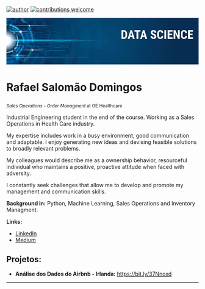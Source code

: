 [![author](https://img.shields.io/badge/author-rafaelsalomao-red.svg)](https://www.linkedin.com/in/rafaelsdomingos/) [![contributions welcome](https://img.shields.io/badge/contributions-welcome-brightgreen.svg?style=flat)](https://github.com/Rafael-Salomao/data_science/issues)

<p align="center">
  <img src="banner.png" >
</p>

# Rafael Salomão Domingos
<sub>*Sales Operations - Order Managment* at GE Healthcare</sub>

Industrial Engineering student in the end of the course. 
Working as a Sales Operations in Health Care industry. 

My expertise includes work in a busy environment, good communication and adaptable. 
I enjoy generating new ideas and devising feasible solutions to broadly relevant problems.

My colleagues would describe me as a ownership behavior, resourceful individual who maintains a positive, proactive attitude when faced with adversity.

I constantly seek challenges that allow me to develop and promote my management and communication skills.

**Background in:** Python, Machine Learning, Sales Operations and Inventory Managment.

**Links:**
* [LinkedIn](https://www.linkedin.com/in/rafaelsdomingos/)
* [Medium](https://www.medium.com)


## Projetos:

* **Análise dos Dados do Airbnb - Irlanda:** https://bit.ly/37Nnoxd
---



